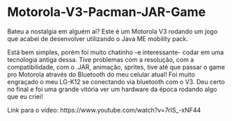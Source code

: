<h1>Motorola-V3-Pacman-JAR-Game</h2>
<p>Bateu a nostalgia em alguém aí? Este é um Motorola V3 rodando um jogo que acabei de desenvolver utilizando o Java ME mobility pack.</p>
<p>Está bem simples, porém foi muito chatinho -e interessante- codar em uma tecnologia antiga dessa. Tive problemas com a resolução, com a compatibilidade, com o .JAR, animação, sprites, tive até que passar o game pro Motorola através do Bluetooth do meu celular atual! Foi muito engraçado o meu LG-K12 se conectando via bluetooth com o V3. Deu certo no final e foi uma grande vitória ver um hardware da época rodando algo que eu criei!</p>

<p>Link para o vídeo: https://www.youtube.com/watch?v=7rIS_-xNF44 </p>
